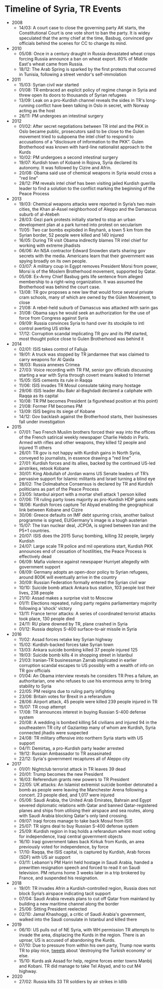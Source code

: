 # Timeline of Syria, TR Events

* 2008
  * 14/03: A court case to close the governing party AK starts, the Constitutional Court is one vote short to ban the party. It is widey speculated that the army chief at the time, Basbug, convinced gov officials behind the scenes for CC to change its mind.
* 2010
  * 05/08: Once in a century draught in Russia devastated wheat crops forcing Russia announce a ban on wheat export. 80% of Middle East's wheat came from Russia.
  * 18/12: The Arab Spring is sparked by the first protests that occurred in Tunisia, following a street vendor's self-immolation
* 2011
  * 15/03: Syrian civil war started
  * 01/08: TR embraced an explicit policy of regime change in Syria and threw open its doors to thousands of Syrian refugees
  * 13/09: Leak on a pro-Kurdish channel reveals the sides in TR's long-running conflict have been talking in Oslo in secret, with Norway acting as the host
  * 26/11: PM undergoes an intestinal surgery
* 2012
  * 01/02: After secret negotiations between TR intel and the PKK in Oslo became public, prosecutors said to be close to the Gulen movement tried to subpoena the intel chief to respond to accusations of a “disclosure of information to the PKK”. Gulen Brotherhood was known with hard-line nationalist approach to the Kurds
  * 10/02: PM undergoes a second intestinal surgery
  * 19/07: Kurdish town of Kobanê in Rojova, Syria declared its autonomy. It was followed by Cizire and Afrin.
  * 20/08: Obama said use of chemical weapons in Syria would cross a "red line"
  * 28/12: PM reveals intel chief has been visiting jailed Kurdish guerilla leader to find a solution to the conflict marking the beginning of the Peace Process
* 2013
  * 19/03: Chemical weapons attacks were reported in Syria’s two main cities, the Khan al-Assel neighborhood of Aleppo and the Damascus suburb of al-Atebeh
  * 28/03: Gezi park protests initially started to stop an urban development plan at a park turned into protest on secularism
  * 11/05: Two car bombs exploded in Reyhanlı, a town 5 km from the Syrian border, 52 people were killed and 140 injured
  * 16/05: During TR visit Obama indirectly blames TR intel chief for working with extreme jihadists
  * 06/06: An NSA contractor Edward Snowden starts sharing gov secrets with the media. Americans learn that their government was spying broadly on its own people.
  * 03/07: A military coup in Egypt removes President Morsi from power, Morsi is of the Moslem Brotherhood movement, supported by Qatar.
  * 05/08: Ex-Army Chief Basbug gets life sentence from alleged membership to a right-wing organization. It was assumed the Brotherhood was behind the court case.
  * 13/08: TR gov proposes a new law that would force several private cram schools, many of which are owned by the Gülen Movement, to close
  * 21/08: A rebel-held suburb of Damascus was attacked with sarin gas
  * 31/08: Obama says he would seek an authorization for the use of force from Congress against Syria
  * 09/09: Russia convinces Syria to hand over its stockpile to intl control averting US strike
  * 17/12: Corruption scandal implicating TR gov and its PM started, most thought police close to Gulen Brotherhood was behind it
* 2014
  * 02/01: ISIS takes control of Falluja
  * 19/01: A truck was stopped by TR jandarmee that was claimed to carry weapons for Al Qaida
  * 18/03: Russia annexes Crimea
  * 27/03: Voice recording with TR FM, senior gov officials discussing starting a war with Syria through covert means leaked to Internet
  * 15/05: ISIS cements its rule in Raqqa
  * 11/06: ISIS invades TR Mosul consulate taking many hostage
  * 29/06: ISIS leader Abu Bakr al-Baghdadi declared a caliphate with Raqqa as its capital
  * 10/08: TR PM becomes President (a figurehead position at this point)
  * 21/08: Former FM becomes PM
  * 13/09: ISIS begins its siege of Kobane
  * 14/12: Gov backlash against the Brotherhood starts, their businesses fall under investigation
* 2015
  * 07/01: Two French Muslim brothers forced their way into the offices of the French satirical weekly newspaper Charlie Hebdo in Paris. Armed with rifles and other weapons, they killed 12 people and injured 11 others
  * 26/01: TR gov is not happy with Kurdish gains in North Syria, conveyed to journalists, in essence drawing a "red line"
  * 27/01: Kurdish forces and its allies, backed by the continued US-led airstrikes, retook Kobane
  * 30/01: King Abdullah of Jordan warns US Senate leaders of TR’s pervasive support for Islamic militants and Israel turning a blind eye
  * 28/02: The Dolmabahce Consensus is declared by TR and Kurdish politicians as part of the Peace Process
  * 23/05: Istanbul airport with a mortar shell attack 1 person killed 
  * 07/06: TR ruling party loses majority as pro-Kurdish HDP gains seats
  * 18/06: Kurdish forces capture Tel Abyad enabling the geographical link between Kobane and Cizire
  * 30/06: Greece defaults on IMF debt spurring crisis, another bailout programme is signed, EU/Germany's image is a tough austerian
  * 15/07: The Iran nuclear deal, JCPOA, is signed between Iran and the P5+1 countries.
  * 20/07: ISIS does the 2015 Suruç bombing, killing 32 people, largely Kurdish
  * 24/07: Large scale TR police and mil operations start, Kurdish PKK announces end of cessation of hostilities, the Peace Process is effectively dead
  * 06/09: Mafia violence against newspaper Hurriyet allegedly with government support
  * 08/09: Germany adopts an open-door policy to Syrian refugees, around 800K will eventually arrive in the country
  * 30/09: Russian Federation formally entered the Syrian civil war 
  * 10/10: Suicide bomb attack Ankara bus station, 103 people lost their lives, 238 people
  * 21/10: Assad makes a surprise visit to Moscow
  * 01/11: Elections repeated, ruling party regains parliamentary majority following a 'shock' victory
  * 13/11: France terror attacks: A series of coordinated terrorist attacks took place, 130 people died
  * 24/11: RU plane downed by TR, plane crashed in Syria
  * 01/12: Russia deploys S-400 surface-to-air missile in Syria
* 2016
  * 11/02: Assad forces retake key Syrian highway
  * 15/02: Kurdish-backed forces take Syrian town
  * 13/03: Ankara suicide bombing killed  37 people injured 125
  * 19/03: Suicide bomb kills 4 in shopping street in Istanbul
  * 21/03: Iranian-TR businessman Zarrab implicated in earlier corruption scandal escapes to US possibly with a wealth of info on TR gov officials
  * 01/04: An Obama interview reveals he considers TR Pres a failure, an authoritarian, one who refuses to use his enormous army to bring stability to Syria
  * 22/05: PM resigns due to ruling party infighting
  * 23/06: Britain votes for Brexit in a referandum
  * 28/06: Airport attack, 45 people were killed 239 people injured in TR
  * 15/07: TR coup attempt
  * 17/08: TR announces interest in buying Russian S-400 defense system
  * 20/08: A wedding is bombed killing 54 civilians and injured 94 in the southeastern TR city of Gaziantep many of whom are Kurdish, Syria connected jihadis were suspected
  * 24/08: TR military offensive into northern Syria starts with US support
  * 04/11: Demirtaş, a pro-Kurdish party leader arrested 
  * 19/12: Russian Ambassador to TR assasinated
  * 22/12: Syria's government recaptures all of Aleppo city
* 2017
  * 01/01: Nightclub terrorist attack in TR leaves 39 dead
  * 20/01: Trump becomes the new President
  * 16/03: Referendum grants new powers to TR President
  * 22/05: UK attacks: An Islamist extremist suicide bomber detonated a bomb as people were leaving the Manchester Arena following a concert. 23 people died, and 1,017 were injured
  * 05/06: Saudi Arabia, the United Arab Emirates, Bahrain and Egypt severed diplomatic relations with Qatar and banned Qatar-registered planes and ships from utilising their airspace and sea routes, along with Saudi Arabia blocking Qatar's only land crossing.
  * 09/07: Iraqi forces manage to take back Mosul from ISIS
  * 25/07: TR signs deal to buy Russian S-400 defense system
  * 25/09: Kurdish region in Iraq holds a referandum where most voting for independence, Iraqi central government objects
  * 16/10: Iraqi government takes back Kirkuk from Kurds, an area previously voted for independence, by force
  * 17/10: Raqqa, the ISIS capital, is captured by Kurdish, Arab forces (SDF) with US air support 
  * 03/11: Lebanon's PM Hariri held hostage in Saudi Arabia, handed a prewritten resignation speech and forced to read it on Saudi television. PM returns home 3 weeks later in a trip brokered by France, and suspended his resignation.
* 2018
  * 19/01: TR invades Afrin a Kurdish-controlled region, Russia does not block Syria’s airspace indicating tacit support
  * 07/04: Saudi Arabia reveals plans to cut off Qatar from mainland by building a new maritime channel along the border
  * 25/06: Sitting President reelected
  * 02/10: Jamal Khashoggi, a critic of Saudi Arabia's government, walked into the Saudi consulate in Istanbul and killed there
* 2019
  * 06/10: US pulls out of NE Syria, with WH permission TR attempts to invade the area, displacing the Kurds in the region. There is an uproar, US is accused of abandoning the Kurds.
  * 07/10: Due to pressure from within his own party, Trump now wants TR to play nice, [tweets](https://pbs.twimg.com/media/EGSVX7LWkAAmPi8.png) about 'destroying the Turkish economy' or else.
  * 15/10: Kurds ask Assad for help, regime forces enter towns Manbij and Kobani. TR did manage to take Tel Abyad, and to cut M4 highway.
* 2020
  * 27/02: Russia kills 33 TR soldiers by air strikes in Idlib

